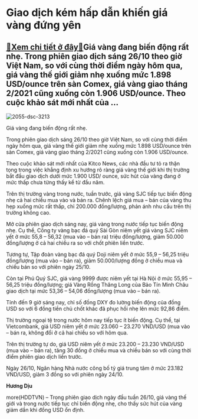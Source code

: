 Giao dịch kém hấp dẫn khiến giá vàng đứng yên
=============================================

[:gift:Xem chi tiết ở đây:gift:](https://hddtvn.com/giao-dich-kem-hap-dan-khien-gia-vang-dung-yen/)Giá vàng đang biến động rất nhẹ. Trong phiên giao dịch sáng 26/10 theo giờ Việt Nam, so với cùng thời điểm ngày hôm qua, giá vàng thế giới giảm nhẹ xuống mức 1.898 USD/ounce trên sàn Comex, giá vàng giao tháng 2/2021 cũng xuống còn 1.906 USD/ounce. Theo cuộc khảo sát mới nhất của …
------------------------------------------------------------------------------------------------------------------------------------------------------------------------------------------------------------------------------------------------------------------------------------------





![2055-dsc-3213](https://haiquanonline.com.vn/stores/news_dataimages/diulth/082020/10/09/in_article/2055_DSC_3213.jpg?rt=20201026092627 "Giá vàng đang rơi thẳng đứng.")


Giá vàng đang biến động rất nhẹ.



Trong phiên giao dịch sáng 26/10 theo giờ Việt Nam, so với cùng thời điểm ngày hôm qua, giá vàng thế giới giảm nhẹ xuống mức 1.898 USD/ounce trên sàn Comex, giá vàng giao tháng 2/2021 cũng xuống còn 1.906 USD/ounce.


Theo cuộc khảo sát mới nhất của Kitco News, các nhà đầu tư tỏ ra thận tọng trong việc khẳng định xu hướng rõ ràng giá vàng thế giới khi thị trường bắt đầu giao dịch dưới mức 1.900 USD/ ounce, sức hút của vàng đang ở mức thấp chưa từng thấy kể từ đầu năm.


Trên thị trường vàng trong nước, tuần trước, giá vàng SJC tiếp tục biến động nhẹ cả hai chiều mua vào và bán ra. Chênh lệch giá mua – bán của vàng thu hẹp xuống mức rất thấp, chỉ 200.000 đồng/lượng, phản ánh nhu cầu trên thị trường không cao.


Mở cửa phiên giao dịch sáng nay, giá vàng trong nước tiếp tục biến động nhẹ. Cụ thể, Công ty vàng bạc đá quý Sài Gòn niêm yết giá vàng SJC niêm yết ở mức 55,8 – 56,32 (mua vào – bán ra) triệu đồng/lượng, giảm 50.000 đồng/lượng ở cả hai chiều ra so với chốt phiên liền trước.


Tương tự, Tập đoàn vàng bạc đá quý Doji niêm yết ở mức 55,9 – 56,25 triệu đồng/lượng (mua vào – bán ra), giảm 50.000/lượng đồng ở chiều mua và chiều bán so với phiên ngày 25/10.


Còn tại Phú Quý SJC, giá vàng 9999 được niêm yết tại Hà Nội ở mức 55,95 – 56,25 triệu đồng/lượng; giá Vàng Rồng Thăng Long của Bảo Tín Minh Châu giao dịch tại mức 53,36 – 54,06 đồng/lượng (mua vào – bán ra).


Tính đến 9 giờ sáng nay, chỉ số đồng DXY đo lường biến động của đồng USD so với 6 đồng tiền chủ chốt khác đã phục hồi nhẹ lên mức 92,86 điểm.


Thị trường ngoại tệ trong nước hôm nay tiếp tục ít biến động. Cụ thể, tại Vietcombank, giá USD niêm yết ở mức 23.060 – 23.270 VND/USD (mua vào – bán ra, không đổi ở cả hai chiều so với hôm qua.


Trên thị trường tự do, giá USD niêm yết ở mức 23.200 – 23.230 VND/USD (mua vào – bán ra), tăng 30 đồng ở chiều mua và chiều bán so với cùng thời điểm phiên giao dịch liền trước.


Ngày 26/10, Ngân hàng Nhà nước công bố tỷ giá trung tâm ở mức 23.182 VND/USD, giảm 3 đồng so với phiên ngày 24/10.




**Hương Dịu**



more(HDDTVN) – Trong phiên giao dịch ngày đầu tuần 26/10, giá vàng thế giới và trong nước tiếp tục chỉ biến động nhẹ, cho thấy sức hút của vàng giảm dần khi đồng USD ổn định.

